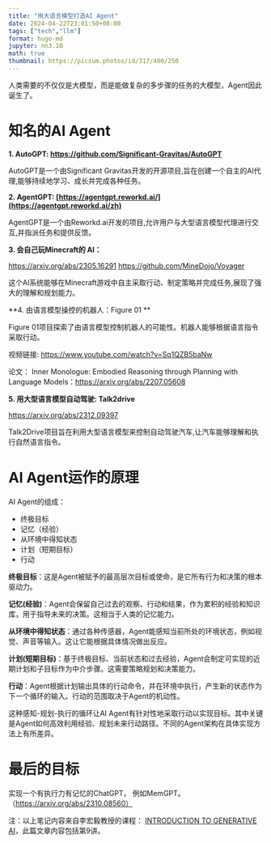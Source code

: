 ```yaml
---
title: "用大语言模型打造AI Agent"
date: 2024-04-22T23:01:50+08:00  
tags: ["tech","llm"]
format: hugo-md
jupyter: nn3.10
math: true
thumbnail: https://picsum.photos/id/317/400/250
---
```


人类需要的不仅仅是大模型，而是能做复杂的多步骤的任务的大模型，Agent因此诞生了。


# 知名的AI Agent

**1. AutoGPT:  https://github.com/Significant-Gravitas/AutoGPT**

AutoGPT是一个由Significant Gravitas开发的开源项目,旨在创建一个自主的AI代理,能够持续地学习、成长并完成各种任务。

**2. AgentGPT:  [https://agentgpt.reworkd.ai/](https://agentgpt.reworkd.ai/zh)**

 AgentGPT是一个由Reworkd.ai开发的项目,允许用户与大型语言模型代理进行交互,并指派任务和提供反馈。
 

**3. 会自己玩Minecraft的 AI：**

https://arxiv.org/abs/2305.16291
https://github.com/MineDojo/Voyager

这个AI系统能够在Minecraft游戏中自主采取行动、制定策略并完成任务,展现了强大的理解和规划能力。


**4. 由语言模型操控的机器人：Figure 01 **

Figure 01项目探索了由语言模型控制机器人的可能性。机器人能够根据语言指令采取行动。


视频链接:
https://www.youtube.com/watch?v=Sq1QZB5baNw

论文：
Inner Monologue: Embodied Reasoning through Planning with Language Models：https://arxiv.org/abs/2207.05608


**5. 用大型语言模型自动驾驶: Talk2drive**

https://arxiv.org/abs/2312.09397

Talk2Drive项目旨在利用大型语言模型来控制自动驾驶汽车,让汽车能够理解和执行自然语言指令。


# AI Agent运作的原理

AI  Agent的组成：

- 终极目标
- 记忆（经验）
- 从环境中得知状态
- 计划（短期目标）
- 行动

**终极目标**：这是Agent被赋予的最高层次目标或使命，是它所有行为和决策的根本驱动力。

**记忆(经验)**：Agent会保留自己过去的观察、行动和结果，作为累积的经验和知识库，用于指导未来的决策。这相当于人类的记忆能力。

**从环境中得知状态**：通过各种传感器，Agent能感知当前所处的环境状态，例如视觉、声音等输入。这让它能根据具体情况做出反应。

**计划(短期目标)**：基于终极目标、当前状态和过去经验，Agent会制定可实现的近期计划和子目标作为中介步骤。这需要策略规划和决策能力。

**行动**：Agent根据计划输出具体的行动命令，并在环境中执行，产生新的状态作为下一个循环的输入。行动的范围取决于Agent的机动性。

这种感知-规划-执行的循环让AI Agent有针对性地采取行动以实现目标。其中关键是Agent如何高效利用经验、规划未来行动路径。不同的Agent架构在具体实现方法上有所差异。


# 最后的目标

实现一个有执行力有记忆的ChatGPT， 例如MemGPT。（https://arxiv.org/abs/2310.08560）


注：以上笔记内容来自李宏毅教授的课程：
[INTRODUCTION TO GENERATIVE AI](https://speech.ee.ntu.edu.tw/~hylee/genai/2024-spring.php)，此篇文章内容包括第9讲。
